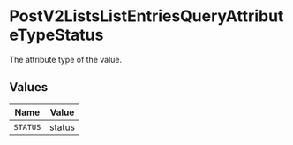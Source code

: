 # PostV2ListsListEntriesQueryAttributeTypeStatus

The attribute type of the value.


## Values

| Name     | Value    |
| -------- | -------- |
| `STATUS` | status   |